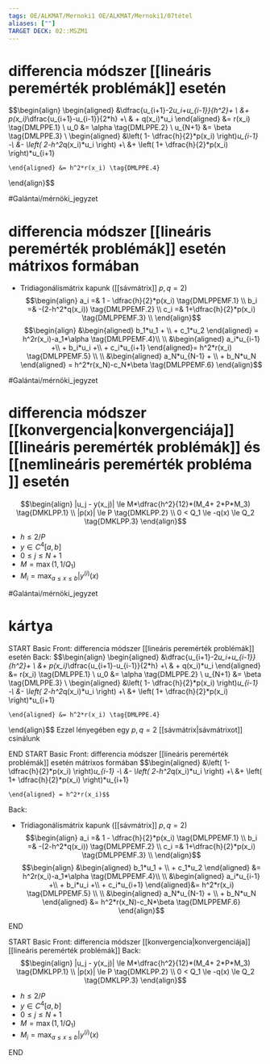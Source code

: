 ```yaml
---
tags: OE/ALKMAT/Mernoki1 OE/ALKMAT/Mernoki1/07tétel 
aliases: [""]
TARGET DECK: 02::MSZM1
---
```


# differencia módszer [[lineáris peremérték problémák]] esetén
$$\begin{align}
	\begin{aligned}
		&\dfrac{u_{i+1}-2*u_i+u_{i-1}}{h^2}+ \\
		&+ p(x_i)*\dfrac{u_{i+1}-u_{i-1}}{2*h} +\\
		& + q(x_i)*u_i 
	\end{aligned} &= r(x_i) \tag{DMLPPE.1} \\
	u_0 &= \alpha \tag{DMLPPE.2} \\
	u_{N+1} &= \beta \tag{DMLPPE.3} \\
	\begin{aligned}
		&\left( 1- \dfrac{h}{2}*p(x_i) \right)*u_{i-1} -\\ 
		&- \left( 2-h^2*q(x_i)*u_i \right) +\\
		&+ \left( 1+ \dfrac{h}{2}*p(x_i) \right)*u_{i+1}  
		
	\end{aligned} &= h^2*r(x_i) \tag{DMLPPE.4}
\end{align}$$

#Galántai/mérnöki_jegyzet 

# differencia módszer [[lineáris peremérték problémák]] esetén mátrixos formában
- Tridiagonálismátrix kapunk ([[sávmátrix]] $p,q=2$)
$$\begin{align}
	a_i =& 1 - \dfrac{h}{2}*p(x_i) \tag{DMLPPEMF.1} \\
	b_i =& -(2-h^2*q(x_i)) \tag{DMLPPEMF.2} \\
	c_i =& 1+\dfrac{h}{2}*p(x_i) \tag{DMLPPEMF.3} \\
\end{align}$$
$$\begin{align}
	&\begin{aligned}
		b_1*u_1 + \\
		+ c_1*u_2 
	\end{aligned} = h^2r(x_i)-a_1*\alpha  \tag{DMLPPEMF.4}\\ \\
	&\begin{aligned}
		a_i*u_{i-1} +\\
		+ b_i*u_i +\\
		+ c_i*u_{i+1}
	\end{aligned}= h^2*r(x_i) \tag{DMLPPEMF.5} \\ \\
	&\begin{aligned}
		a_N*u_{N-1} + \\
		+ b_N*u_N
	\end{aligned} = h^2*r(x_N)-c_N*\beta \tag{DMLPPEMF.6}
\end{align}$$

#Galántai/mérnöki_jegyzet 

# differencia módszer [[konvergencia|konvergenciája]] [[lineáris peremérték problémák]] és [[nemlineáris peremérték probléma ]] esetén
$$\begin{align}
	|u_j - y(x_j)| \le M*\dfrac{h^2}{12}*(M_4+ 2*P*M_3) \tag{DMKLPP.1} \\
	|p(x)| \le P \tag{DMKLPP.2} \\
	0 < Q_1 \le -q(x) \le Q_2 \tag{DMKLPP.3}
\end{align}$$
- $h \le 2/P$
- $y \in C^4 [a,b]$
- $0 \le j \le N+1$
- $M = \max(1,1/Q_1)$
- $M_i= \max_{a \le x \le b}|y^{(i)}(x)$

#Galántai/mérnöki_jegyzet 

# kártya
START
Basic
Front:
differencia módszer [[lineáris peremérték problémák]] esetén
Back:
$$\begin{align}
	\begin{aligned}
		&\dfrac{u_{i+1}-2*u_i+u_{i-1}}{h^2}+ \\
		&+ p(x_i)*\dfrac{u_{i+1}-u_{i-1}}{2*h} +\\
		& + q(x_i)*u_i 
	\end{aligned} &= r(x_i) \tag{DMLPPE.1} \\
	u_0 &= \alpha \tag{DMLPPE.2} \\
	u_{N+1} &= \beta \tag{DMLPPE.3} \\
	\begin{aligned}
		&\left( 1- \dfrac{h}{2}*p(x_i) \right)*u_{i-1} -\\ 
		&- \left( 2-h^2*q(x_i)*u_i \right) +\\
		&+ \left( 1+ \dfrac{h}{2}*p(x_i) \right)*u_{i+1}  
		
	\end{aligned} &= h^2*r(x_i) \tag{DMLPPE.4}
\end{align}$$
Ezzel lényegében egy $p,q=2$ [[sávmátrix|sávmátrixot]] csinálunk
<!--ID: 1686778993169-->
END
START
Basic
Front:
differencia módszer [[lineáris peremérték problémák]] esetén mátrixos formában
$$\begin{aligned}
		&\left( 1- \dfrac{h}{2}*p(x_i) \right)*u_{i-1} -\\ 
		&- \left( 2-h^2*q(x_i)*u_i \right) +\\
		&+ \left( 1+ \dfrac{h}{2}*p(x_i) \right)*u_{i+1}  
		
	\end{aligned} = h^2*r(x_i)$$
Back:
- Tridiagonálismátrix kapunk ([[sávmátrix]] $p,q=2$)
$$\begin{align}
	a_i =& 1 - \dfrac{h}{2}*p(x_i) \tag{DMLPPEMF.1} \\
	b_i =& -(2-h^2*q(x_i)) \tag{DMLPPEMF.2} \\
	c_i =& 1+\dfrac{h}{2}*p(x_i) \tag{DMLPPEMF.3} \\
\end{align}$$
$$\begin{align}
	&\begin{aligned}
		b_1*u_1 + \\
		+ c_1*u_2 
	\end{aligned}
	&= h^2r(x_i)-a_1*\alpha  \tag{DMLPPEMF.4}\\ \\
	&\begin{aligned}
		a_i*u_{i-1} +\\
		+ b_i*u_i +\\
		+ c_i*u_{i+1}
	\end{aligned}&= h^2*r(x_i) \tag{DMLPPEMF.5} \\ \\
	&\begin{aligned}
		a_N*u_{N-1} + \\
		+ b_N*u_N
	\end{aligned} &= h^2*r(x_N)-c_N*\beta \tag{DMLPPEMF.6}
\end{align}$$
<!--ID: 1687127127476-->
END

START
Basic
Front:
differencia módszer [[konvergencia|konvergenciája]] [[lineáris peremérték problémák]] 
Back:
$$\begin{align}
	|u_j - y(x_j)| \le M*\dfrac{h^2}{12}*(M_4+ 2*P*M_3) \tag{DMKLPP.1} \\
	|p(x)| \le P \tag{DMKLPP.2} \\
	0 < Q_1 \le -q(x) \le Q_2 \tag{DMKLPP.3}
\end{align}$$
- $h \le 2/P$
- $y \in C^4 [a,b]$
- $0 \le j \le N+1$
- $M = \max(1,1/Q_1)$
- $M_i= \max_{a \le x \le b}|y^{(i)}(x)$
<!--ID: 1687127714425-->
END